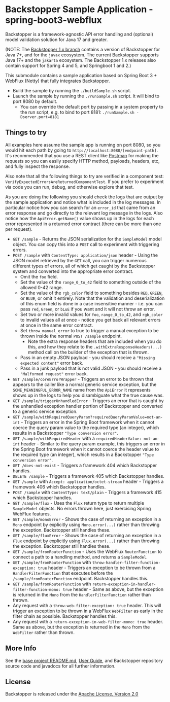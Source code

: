 # Backstopper Sample Application - spring-boot3-webflux

Backstopper is a framework-agnostic API error handling and (optional) model validation solution for Java 17 and greater.

(NOTE: The [Backstopper 1.x branch](https://github.com/Nike-Inc/backstopper/tree/v1.x) contains a version of
Backstopper for Java 7+, and for the `javax` ecosystem. The current Backstopper supports Java 17+ and the `jakarta`
ecosystem. The Backstopper 1.x releases also contain support for Spring 4 and 5, and Springboot 1 and 2.)

This submodule contains a sample application based on Spring Boot 3 + WebFlux (Netty) that fully integrates Backstopper.
 
* Build the sample by running the `./buildSample.sh` script.
* Launch the sample by running the `./runSample.sh` script. It will bind to port 8080 by default. 
    * You can override the default port by passing in a system property to the run script, 
    e.g. to bind to port 8181: `./runSample.sh -Dserver.port=8181`
 
## Things to try
 
All examples here assume the sample app is running on port 8080, so you would hit each path by going to 
`http://localhost:8080/[endpoint-path]`. It's recommended that you use a REST client like 
[Postman](https://www.getpostman.com/) for making the requests so you can easily specify HTTP method, payloads, 
headers, etc, and fully inspect the response.

Also note that all the following things to try are verified in a component test: 
`VerifyExpectedErrorsAreReturnedComponentTest`. If you prefer to experiment via code you can run, debug, and otherwise 
explore that test. 

As you are doing the following you should check the logs that are output by the sample application and notice what is 
included in the log messages. In particular notice how you can search for an `error_id` that came from an error 
response and go directly to the relevant log message in the logs. Also notice how the `ApiError.getName()` value shows 
up in the logs for each error represented in a returned error contract (there can be more than one per request).
 
* `GET /sample` - Returns the JSON serialization for the `SampleModel` model object. You can copy this into a `POST` 
call to experiment with triggering errors.
* `POST /sample` with `ContentType: application/json` header - Using the JSON model retrieved by the `GET` call, you 
can trigger numerous different types of errors, all of which get caught by the Backstopper system and converted into 
the appropriate error contract.
    * Omit the `foo` field.
    * Set the value of the `range_0_to_42` field to something outside of the allowed 0-42 range.
    * Set the value of the `rgb_color` field to something besides `RED`, `GREEN`, or `BLUE`, or omit it entirely. 
    Note that the validation and deserialization of this enum field is done in a case insensitive manner - i.e. you 
    can pass `red`, `Green`, or `bLuE` if you want and it will not throw an error.
    * Set two or more invalid values for `foo`, `range_0_to_42`, and `rgb_color` to invalid values all at once - notice 
    you get back all relevant errors at once in the same error contract.
    * Set `throw_manual_error` to true to trigger a manual exception to be thrown inside the normal `POST /sample` 
    endpoint.
        * Note the extra response headers that are included when you do this, and how they relate to the 
        `.withExtraResponseHeaders(...)` method call on the builder of the exception that is thrown.
    * Pass in an empty JSON payload - you should receive a `"Missing expected content"` error back.
    * Pass in a junk payload that is not valid JSON - you should receive a `"Malformed request"` error back.
* `GET /sample/coreErrorWrapper` - Triggers an error to be thrown that appears to the caller like a normal generic 
service exception, but the `SOME_MEANINGFUL_ERROR_NAME` name from the `ApiError` it represents shows up in the logs to 
help you disambiguate what the true cause was.
* `GET /sample/triggerUnhandledError` - Triggers an error that is caught by the unhandled exception handler portion of 
Backstopper and converted to a generic service exception.
* `GET /sample/withRequiredQueryParam?requiredQueryParamValue=not-an-int` - Triggers an error in the Spring Boot 
framework when it cannot coerce the query param value to the required type (an integer), which results in a 
Backstopper `"Type conversion error"`. 
* `GET /sample/withRequiredHeader` with a `requiredHeaderValue: not-an-int` header - Similar to the query param 
  example, this triggers an error in the Spring Boot framework when it cannot coerce the header value to the required 
  type (an integer), which results in a Backstopper `"Type conversion error"`.
* `GET /does-not-exist` - Triggers a framework 404 which Backstopper handles.
* `DELETE /sample` - Triggers a framework 405 which Backstopper handles.   
* `GET /sample` with `Accept: application/octet-stream` header - Triggers a framework 406 which Backstopper handles.
* `POST /sample` with `ContentType: text/plain` - Triggers a framework 415 which Backstopper handles.
* `GET /sample/flux` - Uses the `Flux` return type to return multiple `SampleModel` objects. No errors thrown here,
just exercising Spring WebFlux features.
* `GET /sample/monoError` - Shows the case of returning an exception in a `Mono` endpoint by explicitly using 
`Mono.error(...)` rather than throwing the exception. Backstopper still handles these.
* `GET /sample/fluxError` - Shows the case of returning an exception in a `Flux` endpoint by explicitly using 
`Flux.error(...)` rather than throwing the exception. Backstopper still handles these.
* `GET /sample/fromRouterFunction` - Uses the WebFlux `RouterFunction` to connect a path to a handling method, and
returns a `SampleModel`.
* `GET /sample/fromRouterFunction` with `throw-handler-filter-function-exception: true` header - Triggers an 
exception to be thrown from a `HandlerFilterFunction` that executes before the `/sample/fromRouterFunction` endpoint.
Backstopper handles this.
* `GET /sample/fromRouterFunction` with `return-exception-in-handler-filter-function-mono: true` header - Same as
above, but the exception is returned in the `Mono` from the `HandlerFilterFunction` rather than thrown.
* Any request with a `throw-web-filter-exception: true` header. This will trigger an exception to be thrown in a 
WebFlux `WebFilter` as early in the filter chain as possible. Backstopper handles this.
* Any request with a `return-exception-in-web-filter-mono: true` header. Same as above, but the exception is 
returned in the `Mono` from the `WebFilter` rather than thrown.

## More Info

See the [base project README.md](../../README.md), [User Guide](../../USER_GUIDE.md), and Backstopper repository 
source code and javadocs for all further information.

## License

Backstopper is released under the [Apache License, Version 2.0](http://www.apache.org/licenses/LICENSE-2.0)
